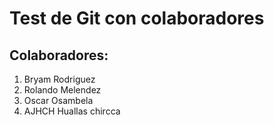 # Test de Git con colaboradores

## Colaboradores:

1. Bryam Rodriguez
2. Rolando Melendez
3. Oscar Osambela
4. AJHCH Huallas chircca

